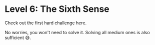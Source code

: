 # Level 6: The Sixth Sense

Check out the first hard challenge here.

No worries, you won't need to solve it. Solving all medium ones is also sufficient 😅.
